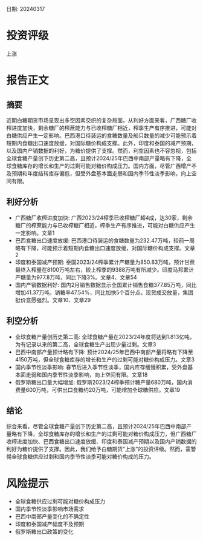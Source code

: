 
日期: 20240317

# 投资评级

上涨

# 报告正文

## 摘要

近期白糖期货市场呈现出多空因素交织的复杂局面。从利好方面来看，广西糖厂收榨进度加快，剩余糖厂的榨蔗能力与已收榨糖厂相近，榨季生产有序推进，可能对白糖供应产生一定影响。巴西港口待装运的食糖数量及船只数量的减少可能预示着短期内食糖出口速度放缓，对国际糖价构成支撑。此外，印度和泰国的减产预期，以及国内产销数据的利好，为糖价提供了支撑。然而，利空因素也不容忽视，包括全球食糖产量创下历史第二高，且预计2024/25年巴西中南部产量略有下降，全球食糖库存的增长和生产的过剩可能对糖价构成压力。国内方面，尽管广西增产不及预期和年度结转库存偏低，但受外盘基本面走弱和国内季节性淡季影响，向上空间有限。

## 利好分析

* 广西糖厂收榨进度加快: 广西2023/24榨季已收榨糖厂超4成，达30家，剩余糖厂的榨蔗能力与已收榨糖厂相近，榨季生产有序推进，可能对白糖供应产生一定影响。文章1
* 巴西食糖出口速度放缓: 巴西港口待装运的食糖数量为232.47万吨，较前一周略有下降，可能预示着短期内食糖出口速度放缓，对国际糖价构成支撑。文章2
* 印度和泰国减产预期: 泰国2023/24榨季累计产糖量为850.83万吨，预计甘蔗最终入榨量在8100万吨左右，较上榨季的9388万吨有所减少。印度马邦累计产糖量为977.8万吨，同比下降3%。文章4、文章54
* 国内产销数据利好: 国内2月销售数据显示全国累计销售食糖377.85万吨，同比增加41.37万吨，销糖率47.54%，同比加快5个百分点。现货成交放量，集团挺价意愿强烈。文章10、文章29

## 利空分析

* 全球食糖产量创历史第二高: 全球食糖产量在2023/24年度将达到1.813亿吨，为有记录以来的第二高，全球食糖生产出现少量过剩。文章3
* 巴西中南部产量预计略有下降: 预计2024/25年巴西中南部产量将略有下降至4150万吨，但全球食糖库存的增长和生产的过剩可能对糖价构成压力。文章3
* 国内季节性淡季影响: 春节后进入季节性淡季，国内库存缓慢积累，受外盘基本面走弱和国内季节性淡季影响，向上空间有限。文章18
* 俄罗斯糖出口量大幅增加: 俄罗斯2023/24榨季预计糖产量680万吨，国内消费量600万吨，可供出口食糖约20万吨，可能增加全球糖供应。文章19

## 结论

综合来看，尽管全球食糖产量创下历史第二高，且预计2024/25年巴西中南部产量略有下降，全球食糖库存的增长和生产的过剩可能对糖价构成压力，但广西糖厂收榨进度加快、巴西食糖出口速度放缓、印度和泰国减产预期以及国内产销数据的利好为糖价提供了支撑。因此，我们给予白糖期货“上涨”的投资评级。然而，需警惕全球食糖供应过剩和国内季节性淡季可能对糖价构成的压力。

# 风险提示

* 全球食糖供应过剩可能对糖价构成压力
* 国内季节性淡季影响市场需求
* 巴西中南部产量变化的不确定性
* 印度和泰国减产幅度不及预期
* 俄罗斯糖出口政策的变化
